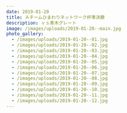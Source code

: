 ```yaml
---
date: 2019-01-20
title: Ａチームひまわりネットワーク杯準決勝
description: ｖｓ青木グレート
image: /images/uploads/2019-01-20--main.jpg
photo_gallery:
  - /images/uploads/2019-01-20--01.jpg
  - /images/uploads/2019-01-20--02.jpg
  - /images/uploads/2019-01-20--03.jpg
  - /images/uploads/2019-01-20--04.jpg
  - /images/uploads/2019-01-20--05.jpg
  - /images/uploads/2019-01-20--06.jpg
  - /images/uploads/2019-01-20--07.jpg
  - /images/uploads/2019-01-20--08.jpg
  - /images/uploads/2019-01-20--09.jpg
  - /images/uploads/2019-01-20--10.jpg
  - /images/uploads/2019-01-20--11.jpg
  - /images/uploads/2019-01-20--12.jpg
---
```

